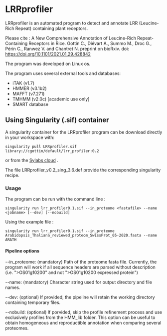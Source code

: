 # LRRprofiler

LRRprofiler is an automated program to detect and annotate LRR (Leucine-Rich Repeat) containing plant receptors.

Please cite : 
 A New Comprehensive Annotation of Leucine-Rich Repeat-Containing Receptors in Rice. Gottin C., Diévart A., Summo M., Droc G., Périn C., Ranwez V. and Chantret N.
 preprint on bioRxiv. doi: https://doi.org/10.1101/2021.01.29.428842

The program was developed on Linux os.

The program uses several external tools and databases:
- iTAK (v1.7)
- HMMER (v3.1b2)
- MAFFT (v7.271)
- TMHMM (v2.0c) [academic use only]
- SMART database

## Using Singularity (.sif) container

A singularity container for the LRRprofiler program can be download directly in your workspace with:
```
singularity pull LRRprofiler.sif library://cgottin/default/lrr_profiler:0.2
```
or from the [Sylabs cloud](https://cloud.sylabs.io/library/_container/600ea381517f0358917abf0a) .

The file LRRprofiler_v0.2_sing_3.6.def provide the corresponding singularity recipe.

### Usage
The program can be run with the command line :
```
singularity run lrr_profiler0.1.sif --in_proteome <fastafile> --name <jobname> [--dev] [--nobuild]
```

Using the example file :
```
singularity run lrr_profiler0.1.sif --in_proteome Arabidopsis_Thaliana_reviewed_proteom_SwissProt_05-2020.fasta --name ARATH
```

#### Pipeline options
--in_proteome: (mandatory) Path of the proteome fasta file. Currently, the program will work if all sequence headers are parsed without description (i.e. ">OS01g10200" and not ">OS01g10200 expressed protein")

--name: (mandatory) Character string used for output directory and file names.

--dev: (optional) If provided, the pipeline will retain the working directory containing temporary files.

--nobuild: (optional) If porvided, skip the profile refinement process and use exclusively profiles from the HMM_lib folder. This option can be useful to obtain homogeneous and reproductible annotation when comparing several proteomes.



